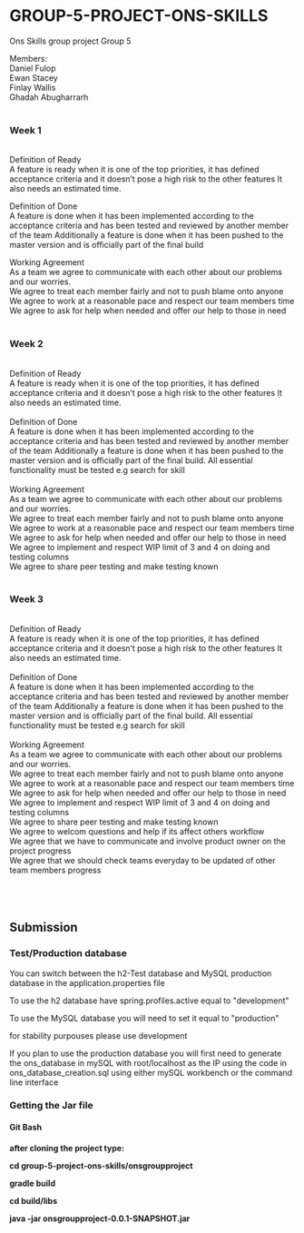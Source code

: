 # GROUP-5-PROJECT-ONS-SKILLS

Ons Skills group project
Group 5

Members:
<br>
Daniel Fulop
<br>
Ewan Stacey
<br>
Finlay Wallis
<br>
Ghadah Abugharrarh
<br>
<br>
<h3>Week 1</h3>
<br>
Definition of Ready<br>
A feature is ready when it is one of the top priorities, it has defined acceptance criteria and it doesn’t pose a high risk to the other features
It also needs an estimated time.<br>

Definition of Done<br>
A feature is done when it has been implemented according to the acceptance criteria and has been tested and reviewed by another member of the team
Additionally a feature is done when it has been pushed to the master version and is officially part of the final build
<br>

Working Agreement
<br>
As a team we agree to communicate with each other about our problems and our worries.<br>
We agree to treat each member fairly and not to push blame onto anyone<br>
We agree to work at a reasonable pace and respect our team members time<br>
We agree to ask for help when needed and offer our help to those in need<br>
<br>

<h3>Week 2</h3>

<br>
Definition of Ready
<br>
A feature is ready when it is one of the top priorities, it has defined acceptance criteria and it doesn’t pose a high risk to the other features
It also needs an estimated time.
<br>

<br>
Definition of Done 
<br>
A feature is done when it has been implemented according to the acceptance criteria and has been tested and reviewed by another member of the team
Additionally a feature is done when it has been pushed to the master version and is officially part of the final build. All essential functionality must be tested e.g search for skill
<br>

<br>
Working Agreement
<br>
As a team we agree to communicate with each other about our problems and our worries.<br>
We agree to treat each member fairly and not to push blame onto anyone<br>
We agree to work at a reasonable pace and respect our team members time<br>
We agree to ask for help when needed and offer our help to those in need<br>
We agree to implement and respect WIP limit of 3 and 4 on doing and testing columns<br>
We agree to share peer testing and make testing known<br>


<br>

<h3>Week 3</h3>

<br>
Definition of Ready
<br>
A feature is ready when it is one of the top priorities, it has defined acceptance criteria and it doesn’t pose a high risk to the other features
It also needs an estimated time.
<br>

<br>
Definition of Done 
<br>
A feature is done when it has been implemented according to the acceptance criteria and has been tested and reviewed by another member of the team
Additionally a feature is done when it has been pushed to the master version and is officially part of the final build. All essential functionality must be tested e.g search for skill
<br>

<br>
Working Agreement
<br>
As a team we agree to communicate with each other about our problems and our worries.<br>
We agree to treat each member fairly and not to push blame onto anyone<br>
We agree to work at a reasonable pace and respect our team members time<br>
We agree to ask for help when needed and offer our help to those in need<br>
We agree to implement and respect WIP limit of 3 and 4 on doing and testing columns<br>
We agree to share peer testing and make testing known<br>
We agree to welcom questions and help if its affect others workflow <br>
We agree that we have to communicate and involve product owner on the project progress <br>
We agree that we should check teams everyday to be updated of other team members progress<br>

<br>
<br>
<br>

<h2>Submission</h2>
<h3>Test/Production database</h3>
<p>You can switch between the h2-Test database and MySQL production database in the application.properties file</p>
<p>To use the h2 database have spring.profiles.active equal to "development"</p>
<p>To use the MySQL database you will need to set it equal to "production"</p>
<p>for stability purpouses please use development</p>
<p>If you plan to use the production database you will first need to generate the ons_database in mySQL with root/localhost as the IP using the code in ons_database_creation.sql using either mySQL workbench or the command line interface</p>

<h3>Getting the Jar file</h3>
<h4>Git Bash<h4>
<p>after cloning the project type:</p>
<p>cd group-5-project-ons-skills/onsgroupproject</p>
<p>gradle build</p>
<p>cd build/libs</p>
<p>java -jar onsgroupproject-0.0.1-SNAPSHOT.jar</p>
